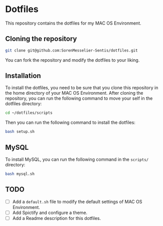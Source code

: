 # Dotfiles

This repository contains the dotfiles for my MAC OS Environment.

## Cloning the repository

```bash
git clone git@github.com:SorenMesselier-Sentis/dotfiles.git
```

You can fork the repository and modify the dotfiles to your liking.

## Installation

To install the dotfiles, you need to be sure that you clone this repository in the home directory of your MAC OS Environment.
After cloning the repository, you can run the following command to move your self in the dotfiles directory:

```bash
cd ~/dotfiles/scripts
```

Then you can run the following command to install the dotfiles:

```bash
bash setup.sh
```

## MySQL

To install MySQL, you can run the following command in the `scripts/` directory:

```bash
bash mysql.sh
```

## TODO

- [ ] Add a `default.sh` file to modify the default settings of MAC OS Environment.
- [ ] Add Spictify and configure a theme.
- [ ] Add a Readme description for this dotfiles.
